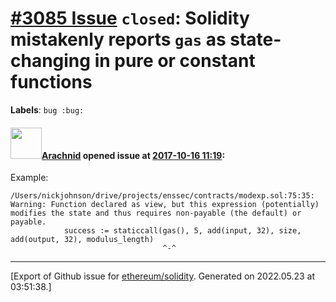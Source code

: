 # [\#3085 Issue](https://github.com/ethereum/solidity/issues/3085) `closed`: Solidity mistakenly reports `gas` as state-changing in pure or constant functions
**Labels**: `bug :bug:`


#### <img src="https://avatars.githubusercontent.com/u/17865?v=4" width="50">[Arachnid](https://github.com/Arachnid) opened issue at [2017-10-16 11:19](https://github.com/ethereum/solidity/issues/3085):

Example:
```
/Users/nickjohnson/drive/projects/enssec/contracts/modexp.sol:75:35: Warning: Function declared as view, but this expression (potentially) modifies the state and thus requires non-payable (the default) or payable.
            success := staticcall(gas(), 5, add(input, 32), size, add(output, 32), modulus_length)
                                  ^-^
```




-------------------------------------------------------------------------------



[Export of Github issue for [ethereum/solidity](https://github.com/ethereum/solidity). Generated on 2022.05.23 at 03:51:38.]
